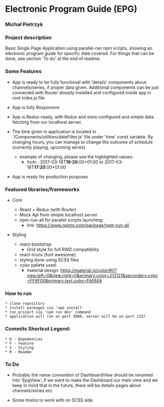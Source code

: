 # Electronic Program Guide (EPG)

### Michał Pietrzyk

### Project description


Basic Single Page Application using parallel-ran npm scripts, showing an electronic program guide for specific date covered. For things that can be done, see section 'To do' at the end of readme.         
  
    
### Some Features

* App is ready to be fully functional with 'details' components about channels/series, if proper data given. Additional components can be just connected with Router already installed and configured inside app in root index.js file

* App is fully Responsive

* App is Redux-ready, with Redux and store configured and simple data fetching from our localhost server.

* The time given in application is located in '/Components/utilities/dateFilter.js' file under 'time' const variable. By changing hours, you can manage to change the outcome of schedule (currently playing, upcoming series)
    * example of changing, please see the highlighted values:
        * from : 2017-03-18T<b>16:20</b>:00+01:00 to 2017-03-18T<b>17:20</b>:00+01:00
* App is ready for production purposes

### Featured libraries/frameworks

* Core

    * React + Redux (with Router)
    * Mock Api from simple localhost server
    * npm-run-all for parallel scripts launching:
        * link: https://www.npmjs.com/package/npm-run-all
          
          
* Styling

    * react-bootstrap
        * Grid style for full RWD compatibility
    * react-icons (font awesome)
    * styling done using SCSS files
    * color pallete used:
        * material design: https://material.io/color/#!/?view.left=0&view.right=0&primary.color=212121&secondary.color=FF6F00&primary.text.color=FAFAFA

 
### How to run

    * clone repository
    * install packages via 'npm install'
    * run project via 'npm run dev' command
    * application will run on port 3000, server will be on port 1337. 


### Commits Shortcut Legend:

    * D - Depedencies
    * F - Feature 
    * S - Styling 
    * R - Readme 
    
    
### To Do

* Probably the name convention of DashboardView should be renamed into 'EpgView', if we want to make the Dashboard our main view and we keep in mind that in the future, there will be details pages about channels/series etc. 

* Some mixins to work with on SCSS side


    
    
